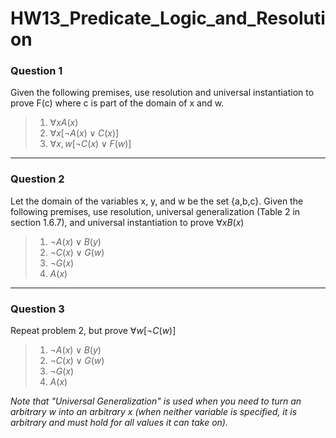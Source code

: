 # HW13_Predicate_Logic_and_Resolution

### Question 1

Given the following premises, use resolution and universal instantiation to prove F(c) where c is part of the domain of x and w.

> 1. $\forall x A (x)$
> 2. $\forall x [\lnot A (x) \lor C (x)]$
> 3. $\forall x,w [\lnot C (x) \lor F (w)]$

---

### Question 2

Let the domain of the variables x, y, and w be the set {a,b,c}. Given the following premises, use resolution, universal generalization (Table 2 in section 1.6.7), and universal instantiation to prove $\forall x B(x)$

> 1. $\lnot A(x) \lor B(y)$
> 2. $\lnot C(x) \lor G(w)$
> 3. $\lnot G(x)$
> 4. $A(x)$

---

### Question 3

Repeat problem 2, but prove $\forall w  [\lnot C(w)]$

> 1. $\lnot A(x) \lor B(y)$
> 2. $\lnot C(x) \lor G(w)$
> 3. $\lnot G(x)$
> 4. $A(x)$

_Note that "Universal Generalization" is used when you need to turn an arbitrary w into an arbitrary x (when neither variable is specified, it is arbitrary and must hold for all values it can take on)._
